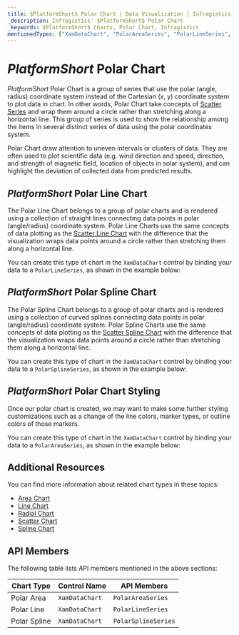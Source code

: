 ```yaml
---
title: $PlatformShort$ Polar Chart | Data Visualization | Infragistics
_description: Infragistics' $PlatformShort$ Polar Chart
_keywords: $PlatformShort$ Charts, Polar Chart, Infragistics
mentionedTypes: ["XamDataChart", "PolarAreaSeries", "PolarLineSeries", "PolarSplineSeries"]
---
```

# $PlatformShort$ Polar Chart

$PlatformShort$ Polar Chart is a group of series that use the polar (angle, radius) coordinate system instead of the Cartesian (x, y) coordinate system to plot data in chart. In other words, Polar Chart take concepts of [Scatter Series](scatter-chart.md) and wrap them around a circle rather than stretching along a horizontal line. This group of series is used to show the relationship among the items in several distinct series of data using the polar coordinates system.

Polar Chart draw attention to uneven intervals or clusters of data. They are often used to plot scientific data (e.g. wind direction and speed, direction, and strength of magnetic field, location of objects in solar system), and can highlight the deviation of collected data from predicted results.

## $PlatformShort$ Polar Line Chart

The Polar Line Chart belongs to a group of polar charts and is rendered using a collection of straight lines connecting data points in polar (angle/radius) coordinate system. Polar Line Charts use the same concepts of data plotting as the [Scatter Line Chart](scatter-chart.md) with the difference that the visualization wraps data points around a circle rather than stretching them along a horizontal line.

You can create this type of chart in the `XamDataChart` control by binding your data to a `PolarLineSeries`, as shown in the example below:

<code-view style="height: 600px"
           data-demos-base-url="{environment:dvDemosBaseUrl}"
           iframe-src="{environment:dvDemosBaseUrl}/charts/data-chart-type-polar-line-series"
           alt="$PlatformShort$ Polar Line Chart" >
</code-view>

<div class="divider--half"></div>

## $PlatformShort$ Polar Spline Chart

The Polar Spline Chart belongs to a group of polar charts and is rendered using a collection of curved splines connecting data points in polar (angle/radius) coordinate system. Polar Spline Charts use the same concepts of data plotting as the [Scatter Spline Chart](scatter-chart.md) with the difference that the visualization wraps data points around a circle rather than stretching them along a horizontal line.

You can create this type of chart in the `XamDataChart` control by binding your data to a `PolarSplineSeries`, as shown in the example below:

<code-view style="height: 600px"
           data-demos-base-url="{environment:dvDemosBaseUrl}"
           iframe-src="{environment:dvDemosBaseUrl}/charts/data-chart-type-polar-spline-series"
           alt="$PlatformShort$ Polar Spline Chart" >
</code-view>

<div class="divider--half"></div>

## $PlatformShort$ Polar Chart Styling

Once our polar chart is created, we may want to make some further styling customizations such as a change of the line colors, marker types, or outline colors of those markers.

You can create this type of chart in the `XamDataChart` control by binding your data to a `PolarAreaSeries`, as shown in the example below:

<code-view style="height: 600px"
           data-demos-base-url="{environment:dvDemosBaseUrl}"
           iframe-src="{environment:dvDemosBaseUrl}/charts/data-chart-polar-area-chart-styling"
           alt="$PlatformShort$ Polar Area Chart Styling" >
</code-view>

<div class="divider--half"></div>

## Additional Resources

You can find more information about related chart types in these topics:

- [Area Chart](area-chart.md)
- [Line Chart](line-chart.md)
- [Radial Chart](radial-chart.md)
- [Scatter Chart](scatter-chart.md)
- [Spline Chart](spline-chart.md)

## API Members

The following table lists API members mentioned in the above sections:

Chart Type       | Control Name   | API Members
-----------------|----------------|---------------------
Polar Area       | `XamDataChart` | `PolarAreaSeries`
Polar Line       | `XamDataChart` | `PolarLineSeries`
Polar Spline     | `XamDataChart` | `PolarSplineSeries`
